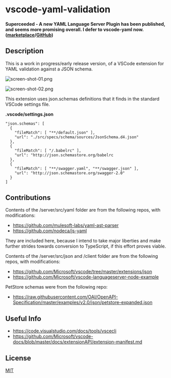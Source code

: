 vscode-yaml-validation
===

#### Superceeded - A new YAML Language Server Plugin has been published, and seems more promising overall. I defer to vscode-yaml now. ([marketplace](https://marketplace.visualstudio.com/items?itemName=adamvoss.yaml)/[GitHub](https://github.com/adamvoss/vscode-yaml))


## Description

This is a work in progress/early release version, of a VSCode extension for YAML validation against a JSON schema.

![screen-shot-01.png](xtras/screen-shot-01.png?raw=true)

![screen-shot-02.png](xtras/screen-shot-02.png?raw=true)


This extension uses json.schemas definitions that it finds in the standard VSCode settings file.

**.vscode/settings.json**

    "json.schemas": [
      {
        "fileMatch": [ "**/default.json" ],
        "url": "./src/specs/schema/sources/JsonSchema.d4.json"
      },
      {
        "fileMatch": [ "/.babelrc" ],
        "url": "http://json.schemastore.org/babelrc
      },
      {
        "fileMatch": [ "**/swagger.yaml", "**/swagger.json" ],
        "url": "http://json.schemastore.org/swagger-2.0"
      }
    ]


## Contributions

Contents of the /server/src/yaml folder are from the following repos, with modifications:

- https://github.com/mulesoft-labs/yaml-ast-parser
- https://github.com/nodeca/js-yaml

They are included here, because I intend to take major liberties and make further strides towards
conversion to TypeScript, if this effort proves viable.

Contents of the /server/src/json and /client folder are from the following repos, with modifications:

- https://github.com/Microsoft/vscode/tree/master/extensions/json
- https://github.com/Microsoft/vscode-languageserver-node-example

PetStore schemas were from the following repo:

- https://raw.githubusercontent.com/OAI/OpenAPI-Specification/master/examples/v2.0/json/petstore-expanded.json


## Useful Info

- https://code.visualstudio.com/docs/tools/vscecli
- https://github.com/Microsoft/vscode-docs/blob/master/docs/extensionAPI/extension-manifest.md

## License
[MIT](LICENSE.txt)

